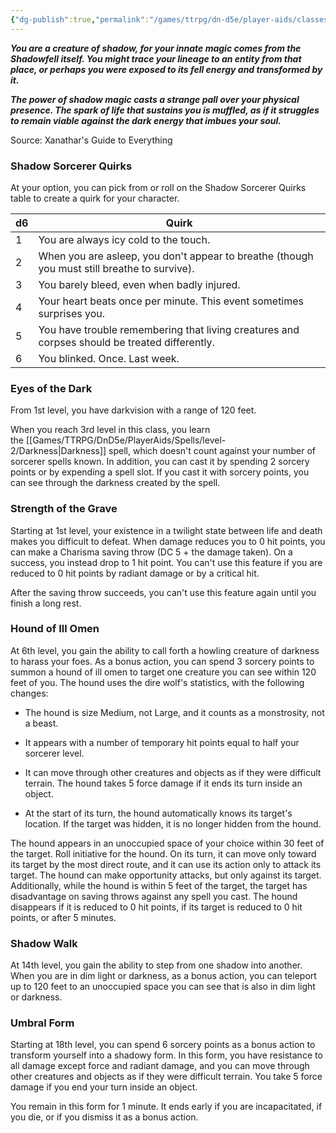 ```yaml
---
{"dg-publish":true,"permalink":"/games/ttrpg/dn-d5e/player-aids/classes/class-specialisations/sorcererous-origin-shadow-magic/","tags":["Sub-Class","TTRPG/DND/5e"],"noteIcon":""}
---
```



**_You are a creature of shadow, for your innate magic comes from the Shadowfell itself. You might trace your lineage to an entity from that place, or perhaps you were exposed to its fell energy and transformed by it._**

_**The power of shadow magic casts a strange pall over your physical presence. The spark of life that sustains you is muffled, as if it struggles to remain viable against the dark energy that imbues your soul.**_

Source: Xanathar's Guide to Everything

### Shadow Sorcerer Quirks

At your option, you can pick from or roll on the Shadow Sorcerer Quirks table to create a quirk for your character.

|d6|Quirk|
|---|---|
|1|You are always icy cold to the touch.|
|2|When you are asleep, you don't appear to breathe (though you must still breathe to survive).|
|3|You barely bleed, even when badly injured.|
|4|Your heart beats once per minute. This event sometimes surprises you.|
|5|You have trouble remembering that living creatures and corpses should be treated differently.|
|6|You blinked. Once. Last week.|

### Eyes of the Dark

From 1st level, you have darkvision with a range of 120 feet.

When you reach 3rd level in this class, you learn the [[Games/TTRPG/DnD5e/PlayerAids/Spells/level-2/Darkness\|Darkness]] spell, which doesn't count against your number of sorcerer spells known. In addition, you can cast it by spending 2 sorcery points or by expending a spell slot. If you cast it with sorcery points, you can see through the darkness created by the spell.

### Strength of the Grave

Starting at 1st level, your existence in a twilight state between life and death makes you difficult to defeat. When damage reduces you to 0 hit points, you can make a Charisma saving throw (DC 5 + the damage taken). On a success, you instead drop to 1 hit point. You can't use this feature if you are reduced to 0 hit points by radiant damage or by a critical hit.

After the saving throw succeeds, you can't use this feature again until you finish a long rest.

### Hound of Ill Omen

At 6th level, you gain the ability to call forth a howling creature of darkness to harass your foes. As a bonus action, you can spend 3 sorcery points to summon a hound of ill omen to target one creature you can see within 120 feet of you. The hound uses the dire wolf's statistics, with the following changes:

- The hound is size Medium, not Large, and it counts as a monstrosity, not a beast.

- It appears with a number of temporary hit points equal to half your sorcerer level.

- It can move through other creatures and objects as if they were difficult terrain. The hound takes 5 force damage if it ends its turn inside an object.

- At the start of its turn, the hound automatically knows its target's location. If the target was hidden, it is no longer hidden from the hound.

The hound appears in an unoccupied space of your choice within 30 feet of the target. Roll initiative for the hound. On its turn, it can move only toward its target by the most direct route, and it can use its action only to attack its target. The hound can make opportunity attacks, but only against its target. Additionally, while the hound is within 5 feet of the target, the target has disadvantage on saving throws against any spell you cast. The hound disappears if it is reduced to 0 hit points, if its target is reduced to 0 hit points, or after 5 minutes.

### Shadow Walk

At 14th level, you gain the ability to step from one shadow into another. When you are in dim light or darkness, as a bonus action, you can teleport up to 120 feet to an unoccupied space you can see that is also in dim light or darkness.

### Umbral Form

Starting at 18th level, you can spend 6 sorcery points as a bonus action to transform yourself into a shadowy form. In this form, you have resistance to all damage except force and radiant damage, and you can move through other creatures and objects as if they were difficult terrain. You take 5 force damage if you end your turn inside an object.

You remain in this form for 1 minute. It ends early if you are incapacitated, if you die, or if you dismiss it as a bonus action.
